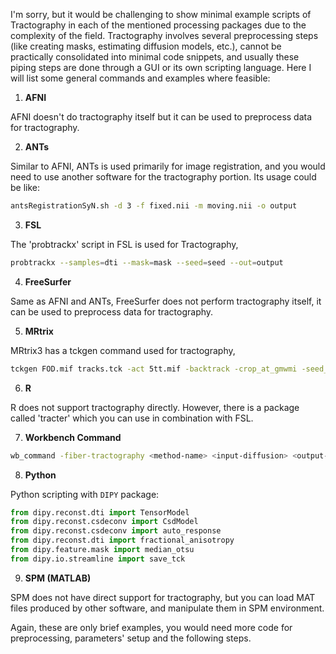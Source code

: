 I'm sorry, but it would be challenging to show minimal example scripts of Tractography in each of the mentioned processing packages due to the complexity of the field. Tractography involves several preprocessing steps (like creating masks, estimating diffusion models, etc.), cannot be practically consolidated into minimal code snippets, and usually these piping steps are done through a GUI or its own scripting language. Here I will list some general commands and examples where feasible:

1. **AFNI**

AFNI doesn't do tractography itself but it can be used to preprocess data for tractography. 

2. **ANTs**

Similar to AFNI, ANTs is used primarily for image registration, and you would need to use another software for the tractography portion. Its usage could be like:

```bash
antsRegistrationSyN.sh -d 3 -f fixed.nii -m moving.nii -o output
```

3. **FSL**

The 'probtrackx' script in FSL is used for Tractography,

```bash
probtrackx --samples=dti --mask=mask --seed=seed --out=output
```

4. **FreeSurfer**

Same as AFNI and ANTs, FreeSurfer does not perform tractography itself, it can be used to preprocess data for tractography.

5. **MRtrix**

MRtrix3 has a tckgen command used for tractography,

```bash 
tckgen FOD.mif tracks.tck -act 5tt.mif -backtrack -crop_at_gmwmi -seed_image seeds.mif -select 1000
```

6. **R**

R does not support tractography directly. However, there is a package called 'tracter' which you can use in combination with FSL.

7. **Workbench Command**

```bash
wb_command -fiber-tractography <method-name> <input-diffusion> <output-tractography>
```

8. **Python** 

Python scripting with `DIPY` package:

```python
from dipy.reconst.dti import TensorModel
from dipy.reconst.csdeconv import CsdModel
from dipy.reconst.csdeconv import auto_response
from dipy.reconst.dti import fractional_anisotropy
from dipy.feature.mask import median_otsu
from dipy.io.streamline import save_tck
```

9. **SPM (MATLAB)**

SPM does not have direct support for tractography, but you can load MAT files produced by other software, and manipulate them in SPM environment.

Again, these are only brief examples, you would need more code for preprocessing, parameters' setup and the following steps.